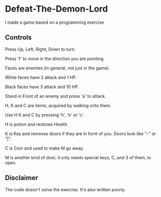 # Defeat-The-Demon-Lord
I made a game based on a programming exercise
## Controls 
Press Up, Left, Right, Down to turn.

Press 'f' to move in the direction you are pointing.

Faces are enemies (in general, not just in the game).

White faces have 2 attack and 1 HP.

Black faces have 3 attack and 10 HP.

Stand in Front of an enemy and press 'a' to attack.

H, K and C are items, acquired by walking onto them.

Use H K and C by pressing 'h', 'k'  or 'c'.

H is potion and restores Health.

K is Key and removes doors if they are in fornt of you. Doors look like "-" or "|".

C is Coin and used to make M go away.

M is another kind of door, it only needs special keys, C, and 3 of them, to open.



## Disclaimer
The code doesn't solve the exercise. It's also written poorly.

